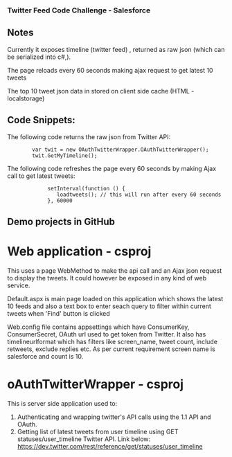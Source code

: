 ### Twitter Feed Code Challenge - Salesforce

## Notes
Currently it exposes timeline (twitter feed) , returned as raw json (which can be serialized into c#,).

The page reloads every 60 seconds making ajax request to get latest 10 tweets

The top 10 tweet json data in stored on client side cache (HTML - localstorage)

## Code Snippets:

The following code returns the raw json from Twitter API:

            var twit = new OAuthTwitterWrapper.OAuthTwitterWrapper();
            twit.GetMyTimeline();


The following code refreshes the page every 60 seconds by making Ajax call to get latest tweets:

                 setInterval(function () { 
                    loadtweets(); // this will run after every 60 seconds 
                 }, 60000 


## Demo projects in GitHub

# Web application - csproj
This uses a page WebMethod to make the api call and an Ajax json request to display the tweets.
It could however be exposed in any kind of web service.

Default.aspx is main page loaded on this application which shows the latest 10 feeds and also a text box to enter seach query to filter within current tweets when 'Find' button is clicked

Web.config file contains appsettings which have ConsumerKey, ConsumerSecret, OAuth url used to get token from Twitter. It also has timelineurlformat which has filters like screen_name, tweet count, include retweets, exclude replies etc. As per current requirement screen name is salesforce and count is 10. 

# oAuthTwitterWrapper - csproj
This is server side application used to:

1. Authenticating and wrapping twitter's API calls using the 1.1 API and OAuth.
2. Getting list of latest tweets from user timeline using GET statuses/user_timeline Twitter API. Link below:
            https://dev.twitter.com/rest/reference/get/statuses/user_timeline


